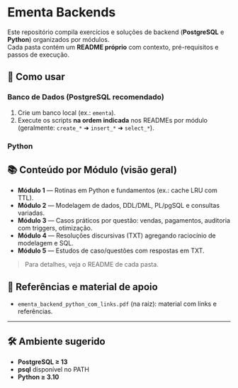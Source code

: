 # Ementa Backends

Este repositório compila exercícios e soluções de backend (**PostgreSQL** e **Python**) organizados por módulos.  
Cada pasta contém um **README próprio** com contexto, pré-requisitos e passos de execução.

## 🚀 Como usar
### Banco de Dados (PostgreSQL recomendado)
1. Crie um banco local (ex.: `ementa`).
2. Execute os scripts **na ordem indicada** nos READMEs por módulo (geralmente: `create_*` ➜ `insert_*` ➜ `select_*`).

### Python

## 📚 Conteúdo por Módulo (visão geral)
- **Módulo 1** — Rotinas em Python e fundamentos (ex.: cache LRU com TTL).  
- **Módulo 2** — Modelagem de dados, DDL/DML, PL/pgSQL e consultas variadas.  
- **Módulo 3** — Casos práticos por questão: vendas, pagamentos, auditoria com triggers, otimização.  
- **Módulo 4** — Resoluções discursivas (TXT) agregando raciocínio de modelagem e SQL.  
- **Módulo 5** — Estudos de caso/questões com respostas em TXT.

> Para detalhes, veja o README de cada pasta.

## 📎 Referências e material de apoio
- `ementa_backend_python_com_links.pdf` (na raiz): material com links e referências.
---

## 🛠️ Ambiente sugerido
- **PostgreSQL ≥ 13**
- **psql** disponível no PATH
- **Python ≥ 3.10**


